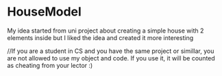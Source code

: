 # HouseModel
My idea started from uni project about creating a simple house with 2 elements inside but I liked the idea and created it more interesting

//If you are a student in CS and you have the same project or simillar, you are not allowed to use my object and code. If you use it, it will be counted as cheating from your lector :)
